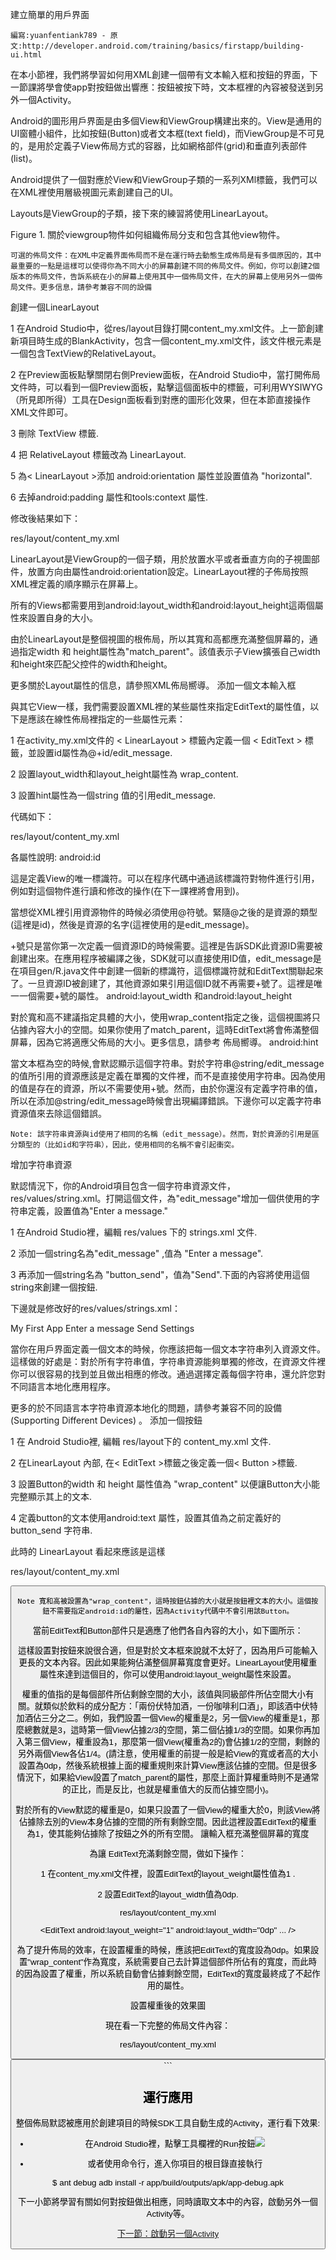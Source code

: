 建立簡單的用戶界面

    編寫:yuanfentiank789 - 原文:http://developer.android.com/training/basics/firstapp/building-ui.html

在本小節裡，我們將學習如何用XML創建一個帶有文本輸入框和按鈕的界面，下一節課將學會使app對按鈕做出響應：按鈕被按下時，文本框裡的內容被發送到另外一個Activity。

Android的圖形用戶界面是由多個View和ViewGroup構建出來的。View是通用的UI窗體小組件，比如按鈕(Button)或者文本框(text field)，而ViewGroup是不可見的，是用於定義子View佈局方式的容器，比如網格部件(grid)和垂直列表部件(list)。

Android提供了一個對應於View和ViewGroup子類的一系列XMl標籤，我們可以在XML裡使用層級視圖元素創建自己的UI。

Layouts是ViewGroup的子類，接下來的練習將使用LinearLayout。

Figure 1. 關於viewgroup物件如何組織佈局分支和包含其他view物件。

    可選的佈局文件：在XML中定義界面佈局而不是在運行時去動態生成佈局是有多個原因的，其中最重要的一點是這樣可以使得你為不同大小的屏幕創建不同的佈局文件。例如，你可以創建2個版本的佈局文件，告訴系統在小的屏幕上使用其中一個佈局文件，在大的屏幕上使用另外一個佈局文件。更多信息，請參考兼容不同的設備

創建一個LinearLayout

1 在Android Studio中，從res/layout目錄打開content_my.xml文件。上一節創建新項目時生成的BlankActivity，包含一個content_my.xml文件，該文件根元素是一個包含TextView的RelativeLayout。

2 在Preview面板點擊關閉右側Preview面板，在Android Studio中，當打開佈局文件時，可以看到一個Preview面板，點擊這個面板中的標籤，可利用WYSIWYG（所見即所得）工具在Design面板看到對應的圖形化效果，但在本節直接操作XML文件即可。

3 刪除 TextView 標籤.

4 把 RelativeLayout 標籤改為 LinearLayout.

5 為< LinearLayout >添加 android:orientation 屬性並設置值為 "horizontal".

6 去掉android:padding 屬性和tools:context 屬性.

修改後結果如下：

res/layout/content_my.xml

<LinearLayout xmlns:android="http://schemas.android.com/apk/res/android"
    xmlns:app="http://schemas.android.com/apk/res-auto"
    xmlns:tools="http://schemas.android.com/tools"
    android:orientation="horizontal"
    android:layout_width="match_parent"
    android:layout_height="match_parent"
    app:layout_behavior="@string/appbar_scrolling_view_behavior"
    tools:showIn="@layout/activity_my">

LinearLayout是ViewGroup的一個子類，用於放置水平或者垂直方向的子視圖部件，放置方向由屬性android:orientation設定。LinearLayout裡的子佈局按照XML裡定義的順序顯示在屏幕上。

所有的Views都需要用到android:layout_width和android:layout_height這兩個屬性來設置自身的大小。

由於LinearLayout是整個視圖的根佈局，所以其寬和高都應充滿整個屏幕的，通過指定width 和 height屬性為"match_parent"。該值表示子View擴張自己width和height來匹配父控件的width和height。

更多關於Layout屬性的信息，請參照XML佈局嚮導。
添加一個文本輸入框

與其它View一樣，我們需要設置XML裡的某些屬性來指定EditText的屬性值，以下是應該在線性佈局裡指定的一些屬性元素：

1 在activity_my.xml文件的 < LinearLayout > 標籤內定義一個 < EditText > 標籤，並設置id屬性為@+id/edit_message.

2 設置layout_width和layout_height屬性為 wrap_content.

3 設置hint屬性為一個string 值的引用edit_message.

代碼如下：

res/layout/content_my.xml

<EditText android:id="@+id/edit_message"
    android:layout_width="wrap_content"
    android:layout_height="wrap_content"
    android:hint="@string/edit_message" />

各屬性說明:
android:id

這是定義View的唯一標識符。可以在程序代碼中通過該標識符對物件進行引用，例如對這個物件進行讀和修改的操作(在下一課裡將會用到)。

當想從XML裡引用資源物件的時候必須使用@符號。緊隨@之後的是資源的類型(這裡是id)，然後是資源的名字(這裡使用的是edit_message)。

+號只是當你第一次定義一個資源ID的時候需要。這裡是告訴SDK此資源ID需要被創建出來。在應用程序被編譯之後，SDK就可以直接使用ID值，edit_message是在項目gen/R.java文件中創建一個新的標識符，這個標識符就和EditText關聯起來了。一旦資源ID被創建了，其他資源如果引用這個ID就不再需要+號了。這裡是唯一一個需要+號的屬性。
android:layout_width 和android:layout_height

對於寬和高不建議指定具體的大小，使用wrap_content指定之後，這個視圖將只佔據內容大小的空間。如果你使用了match_parent，這時EditText將會佈滿整個屏幕，因為它將適應父佈局的大小。更多信息，請參考 佈局嚮導。
android:hint

當文本框為空的時候,會默認顯示這個字符串。對於字符串@string/edit_message的值所引用的資源應該是定義在單獨的文件裡，而不是直接使用字符串。因為使用的值是存在的資源，所以不需要使用+號。然而，由於你還沒有定義字符串的值，所以在添加@string/edit_message時候會出現編譯錯誤。下邊你可以定義字符串資源值來去除這個錯誤。

    Note: 該字符串資源與id使用了相同的名稱（edit_message）。然而，對於資源的引用是區分類型的（比如id和字符串），因此，使用相同的名稱不會引起衝突。

增加字符串資源

默認情況下，你的Android項目包含一個字符串資源文件，res/values/string.xml。打開這個文件，為"edit_message"增加一個供使用的字符串定義，設置值為"Enter a message."

1 在Android Studio裡，編輯 res/values 下的 strings.xml 文件.

2 添加一個string名為"edit_message" ,值為 "Enter a message".

3 再添加一個string名為 "button_send"，值為"Send".下面的內容將使用這個string來創建一個按鈕.

下邊就是修改好的res/values/strings.xml：

<?xml version="1.0" encoding="utf-8"?>
<resources>
    <string name="app_name">My First App</string>
    <string name="edit_message">Enter a message</string>
    <string name="button_send">Send</string>
    <string name="action_settings">Settings</string>
</resources>

當你在用戶界面定義一個文本的時候，你應該把每一個文本字符串列入資源文件。這樣做的好處是：對於所有字符串值，字符串資源能夠單獨的修改，在資源文件裡你可以很容易的找到並且做出相應的修改。通過選擇定義每個字符串，還允許您對不同語言本地化應用程序。

更多的於不同語言本字符串資源本地化的問題，請參考兼容不同的設備(Supporting Different Devices) 。
添加一個按鈕

1 在 Android Studio裡, 編輯 res/layout下的 content_my.xml 文件.

2 在LinearLayout 內部, 在< EditText >標籤之後定義一個< Button >標籤.

3 設置Button的width 和 height 屬性值為 "wrap_content" 以便讓Button大小能完整顯示其上的文本.

4 定義button的文本使用android:text 屬性，設置其值為之前定義好的 button_send 字符串.

此時的 LinearLayout 看起來應該是這樣

res/layout/content_my.xml

<LinearLayout xmlns:android="http://schemas.android.com/apk/res/android"
    xmlns:app="http://schemas.android.com/apk/res-auto"
    xmlns:tools="http://schemas.android.com/tools"
    android:orientation="horizontal"
    android:layout_width="match_parent"
    android:layout_height="match_parent"
    app:layout_behavior="@string/appbar_scrolling_view_behavior"
    tools:showIn="@layout/activity_my">
        <EditText android:id="@+id/edit_message"
          android:layout_width="wrap_content"
          android:layout_height="wrap_content"
          android:hint="@string/edit_message" />
        <Button
          android:layout_width="wrap_content"
          android:layout_height="wrap_content"
          android:text="@string/button_send" />
</LinearLayout>

    Note 寬和高被設置為"wrap_content"，這時按鈕佔據的大小就是按鈕裡文本的大小。這個按鈕不需要指定android:id的屬性，因為Activity代碼中不會引用該Button。

當前EditText和Button部件只是適應了他們各自內容的大小，如下圖所示：

這樣設置對按鈕來說很合適，但是對於文本框來說就不太好了，因為用戶可能輸入更長的文本內容。因此如果能夠佔滿整個屏幕寬度會更好。LinearLayout使用權重屬性來達到這個目的，你可以使用android:layout_weight屬性來設置。

權重的值指的是每個部件所佔剩餘空間的大小，該值與同級部件所佔空間大小有關。就類似於飲料的成分配方：「兩份伏特加酒，一份咖啡利口酒」，即該酒中伏特加酒佔三分之二。例如，我們設置一個View的權重是2，另一個View的權重是1，那麼總數就是3，這時第一個View佔據2/3的空間，第二個佔據1/3的空間。如果你再加入第三個View，權重設為1，那麼第一個View(權重為2的)會佔據1/2的空間，剩餘的另外兩個View各佔1/4。(請注意，使用權重的前提一般是給View的寬或者高的大小設置為0dp，然後系統根據上面的權重規則來計算View應該佔據的空間。但是很多情況下，如果給View設置了match_parent的屬性，那麼上面計算權重時則不是通常的正比，而是反比，也就是權重值大的反而佔據空間小)。

對於所有的View默認的權重是0，如果只設置了一個View的權重大於0，則該View將佔據除去別的View本身佔據的空間的所有剩餘空間。因此這裡設置EditText的權重為1，使其能夠佔據除了按鈕之外的所有空間。
讓輸入框充滿整個屏幕的寬度

為讓 EditText充滿剩餘空間，做如下操作：

1 在content_my.xml文件裡，設置EditText的layout_weight屬性值為1 .

2 設置EditText的layout_width值為0dp.

res/layout/content_my.xml

<EditText
    android:layout_weight="1"
    android:layout_width="0dp"
    ... />

為了提升佈局的效率，在設置權重的時候，應該把EditText的寬度設為0dp。如果設置"wrap_content"作為寬度，系統需要自己去計算這個部件所佔有的寬度，而此時的因為設置了權重，所以系統自動會佔據剩餘空間，EditText的寬度最終成了不起作用的屬性。

設置權重後的效果圖

現在看一下完整的佈局文件內容：

res/layout/content_my.xml

<?xml version="1.0" encoding="utf-8"?>
<LinearLayout xmlns:android="http://schemas.android.com/apk/res/android"
   xmlns:app="http://schemas.android.com/apk/res-auto"
   xmlns:tools="http://schemas.android.com/tools"
   android:orientation="horizontal"
   android:layout_width="match_parent"
   android:layout_height="match_parent"
   app:layout_behavior="@string/appbar_scrolling_view_behavior"
   tools:showIn="@layout/activity_my">
    <EditText android:id="@+id/edit_message"
        android:layout_weight="1"
        android:layout_width="0dp"
        android:layout_height="wrap_content"
        android:hint="@string/edit_message" />
    <Button
        android:layout_width="wrap_content"
        android:layout_height="wrap_content"
        android:text="@string/button_send" />
</LinearLayout>```
## 運行應用
整個佈局默認被應用於創建項目的時候SDK工具自動生成的Activity，運行看下效果:

+ 在Android Studio裡，點擊工具欄裡的Run按鈕<img src="eclipse-run.png" />

+ 或者使用命令行，進入你項目的根目錄直接執行

$ ant debug adb install -r app/build/outputs/apk/app-debug.apk


下一小節將學習有關如何對按鈕做出相應，同時讀取文本中的內容，啟動另外一個Activity等。

[下一節：啟動另一個Activity](starting-activity.html)

